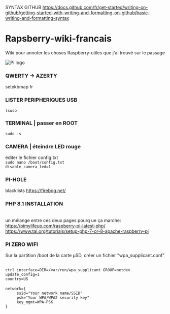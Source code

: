 SYNTAX GITHUB
https://docs.github.com/fr/get-started/writing-on-github/getting-started-with-writing-and-formatting-on-github/basic-writing-and-formatting-syntax

# Rapsberry-wiki-francais
Wiki pour annoter les choses Raspberry-utiles que j'ai trouvé sur le passage

![Pi logo](https://www.raspberrypi.com/app/uploads/2022/02/COLOUR-Raspberry-Pi-Symbol-Registered.png)

### QWERTY -> AZERTY
setxkbmap fr

### LISTER PERIPHERIQUES USB
`lsusb`

### TERMINAL | passer en ROOT
`sudo -s`

### CAMERA | éteindre LED rouge
éditer le fichier config.txt
<br>`sudo nano /boot/config.txt`
<br>`disable_camera_led=1`

### PI-HOLE
blacklists
https://firebog.net/

### PHP 8.1 INSTALLATION
<br>un mélange entre ces deux pages pourq ue ça marche:
<br>https://pimylifeup.com/raspberry-pi-latest-php/
<br>https://www.tal.org/tutorials/setup-php-7-or-8-apache-raspberry-pi

### PI ZERO WIFI
Sur la partition /boot de la carte µSD,
créer un fichier "wpa_supplicant.conf"

<br>`ctrl_interface=DIR=/var/run/wpa_supplicant GROUP=netdev`
<br>`update_config=1`
<br>`country=US`
<br>
<br>`network={`
<br>`     ssid="Your network name/SSID"`
<br>`     psk="Your WPA/WPA2 security key"`
<br>`     key_mgmt=WPA-PSK`
<br>`}`
